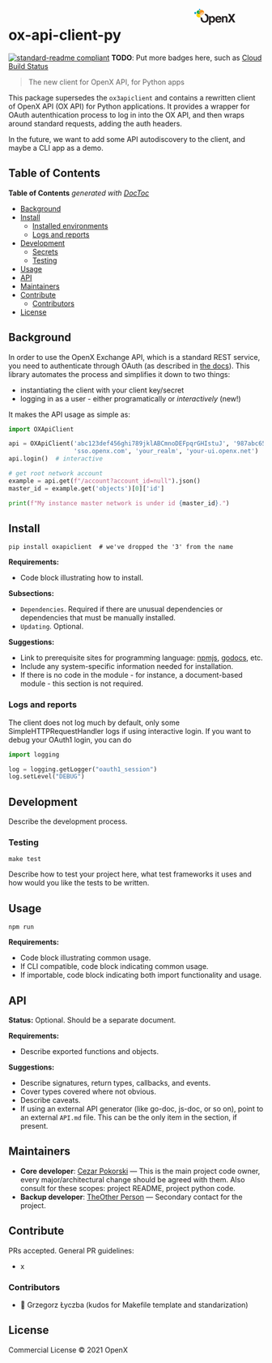 <a href="https://openx.com/">
<svg class="openx-logo" xmlns="http://www.w3.org/2000/svg" version="1.1" id="Layer_1" x="0" y="0" viewBox="300 160 1 180" style="float:right;width:170px;height:40" xml:space="preserve"><defs></defs><style>.st0{fill:#0099ca}.st11{fill:#231f20}</style><g id="XMLID_1_"><path id="XMLID_3_" class="st0" d="M114.5 190.8c3.4 0 6.1-2.7 6.1-6.1 0-3.4-2.7-6.1-6.1-6.1-3.4 0-6.1 2.7-6.1 6.1 0 3.3 2.7 6.1 6.1 6.1z"></path><path id="XMLID_4_" class="st0" d="M73.1 207.7c-4.6 1.9-6.8 7.2-4.9 11.8 1.9 4.6 7.2 6.8 11.8 4.9 4.6-1.9 6.8-7.2 4.9-11.8-1.9-4.6-7.2-6.8-11.8-4.9z"></path><path id="XMLID_5_" d="M111.6 221.7c1.5 2.6 3.5 4.9 5.8 6.7 1.1-4.3 3.4-8.1 6.6-11-1.6-1.4-3.4-2.6-5.3-3.6-1.4 3.3-3.8 6.2-7.1 7.9z" fill="#f15a22"></path><path id="XMLID_6_" d="M131.2 233.3c-5.1 0-10-1.8-13.9-4.9-.6 2.3-.9 4.8-.7 7.3.4 6 3 11.3 7 15.1 5-4.4 7.8-10.9 7.6-17.5z" fill="#ffe894"></path><path id="XMLID_7_" d="M116.6 235.7c-.2-2.5.1-5 .7-7.3-2.3-1.8-4.3-4-5.8-6.7-.5.3-1 .5-1.5.7-6.2 2.6-13.1.8-17.4-3.9-5.9 6.2-8 15.5-4.5 23.9 4.7 11.4 17.8 16.9 29.2 12.2 2.3-1 4.4-2.3 6.2-3.8-3.9-3.9-6.5-9.2-6.9-15.1z" fill="#ffd400"></path><path id="XMLID_8_" d="M110.1 222.4c.5-.2 1-.5 1.5-.7-.5-.8-.9-1.7-1.3-2.6-1-2.5-1.5-5-1.7-7.5-2.7 0-5.5.6-8.2 1.7-3 1.2-5.6 3.1-7.7 5.3 4.3 4.6 11.2 6.4 17.4 3.8z" fill="#00984a"></path><path id="XMLID_9_" d="M113.7 195.9c-4.3-3.3-10.1-4.3-15.5-2.1-7.9 3.3-11.7 12.3-8.4 20.2.7 1.7 1.7 3.2 2.9 4.5 2.1-2.2 4.7-4 7.7-5.3 2.7-1.1 5.5-1.6 8.2-1.7-.3-5.6 1.6-11.2 5.1-15.6z" fill="#0db14b"></path><path id="XMLID_10_" d="M118.6 213.8c-3.1-1.5-6.5-2.3-10-2.2.1 2.5.7 5.1 1.7 7.5.4.9.8 1.8 1.3 2.6 3.3-1.7 5.7-4.6 7-7.9z" fill="#2d7d2f"></path><path id="XMLID_11_" d="M118.5 202.2c-1.1-2.6-2.7-4.7-4.8-6.3-3.6 4.4-5.4 10-5.1 15.7 3.5 0 6.9.7 10 2.2 1.4-3.6 1.5-7.7-.1-11.6z" fill="#938d3c"></path><path id="XMLID_12_" d="M152.5 201.7c-4.8-11.7-18.2-17.2-29.8-12.4-3.6 1.5-6.6 3.8-8.9 6.6 2 1.6 3.7 3.7 4.8 6.3 1.6 3.9 1.5 8 .1 11.6 1.9.9 3.7 2.1 5.3 3.6 3.8-3.5 8.8-5.8 14.3-6.2 5.7-.4 11.1 1.4 15.4 4.6 1-4.6.7-9.5-1.2-14.1z" fill="#f7941e"></path><path id="XMLID_13_" d="M138.2 211.1c-5.6.4-10.6 2.7-14.3 6.2 2.4 2.2 4.4 4.9 5.7 8 1.1 2.6 1.6 5.2 1.7 7.9 3 0 6-.5 8.9-1.7 7-2.9 11.8-8.9 13.5-15.8-4.4-3.2-9.7-4.9-15.5-4.6z" fill="#fdc689"></path><path id="XMLID_14_" d="M123.9 217.4c-3.1 3-5.4 6.8-6.6 11 4 3.1 8.8 4.8 13.9 4.9-.1-2.6-.6-5.3-1.7-7.9-1.2-3.2-3.2-5.9-5.6-8z" fill="#fab383"></path><path id="XMLID_15_" class="st11" d="M184 231.2c-5.6-5.8-13.8-8.7-24.4-8.7h-.4c2 3.2 3.3 6.9 3.5 10.9.1.9.1 1.7 0 2.5 4.7.7 8.5 2.9 11.5 6.6 3.6 4.6 5.4 11 5.4 19.4 0 8.4-1.8 14.9-5.4 19.4-3.6 4.5-8.5 6.8-14.7 6.8-6.2 0-11.1-2.3-14.8-6.8-3.7-4.5-5.5-11-5.5-19.4 0-1.4.1-2.7.2-3.9-5.7 0-10.9-2.1-14.9-5.6-.5 3-.7 6.2-.7 9.6 0 13.4 3.8 23.6 11.3 30.7 5.6 5.8 13.8 8.7 24.4 8.7 10.6 0 18.8-2.9 24.4-8.7 7.5-7.1 11.3-17.3 11.3-30.7.1-13.7-3.7-24-11.2-30.8z"></path><path id="XMLID_18_" class="st11" d="M245.4 250.7c4.5 4.7 6.7 11.7 6.7 20.9 0 9.7-2.2 17.1-6.6 22.2-4.4 5.1-10 7.6-16.9 7.6-4.4 0-8.1-1.1-11-3.3-1.6-1.2-3.1-3-4.7-5.3v28.7h-14.2v-76.7h13.8v8.1c1.6-2.4 3.2-4.3 5-5.7 3.2-2.4 7-3.7 11.5-3.7 6.5.1 11.9 2.4 16.4 7.2zm-11 10.3c-2-3.3-5.1-4.9-9.5-4.9-5.3 0-8.9 2.5-10.9 7.4-1 2.6-1.5 6-1.5 10 0 6.4 1.7 10.9 5.1 13.5 2 1.5 4.5 2.3 7.2 2.3 4 0 7.1-1.5 9.3-4.6 2.1-3.1 3.2-7.2 3.2-12.4 0-4.3-1-8-2.9-11.3z"></path><path id="XMLID_21_" class="st11" d="M295 245.9c3.8 1.7 7 4.4 9.5 8.1 2.3 3.3 3.7 7.1 4.4 11.4.4 2.5.6 6.2.5 10.9h-40.1c.2 5.5 2.1 9.4 5.8 11.6 2.2 1.4 4.8 2.1 7.9 2.1 3.3 0 5.9-.8 8-2.5 1.1-.9 2.1-2.2 3-3.8h14.7c-.4 3.3-2.2 6.6-5.3 9.9-4.9 5.4-11.8 8-20.7 8-7.3 0-13.8-2.3-19.4-6.8-5.6-4.5-8.4-11.9-8.4-22 0-9.5 2.5-16.8 7.6-21.9 5-5.1 11.6-7.6 19.7-7.6 4.6 0 8.9.9 12.8 2.6zm-21.5 12.4c-2 2.1-3.3 4.9-3.8 8.5h24.8c-.3-3.8-1.5-6.7-3.8-8.7-2.3-2-5.1-3-8.5-3-3.8.1-6.7 1.1-8.7 3.2z"></path><path id="XMLID_22_" class="st11" d="M357.3 247.9c3.6 3 5.4 7.9 5.4 14.8v37H348v-33.5c0-2.9-.4-5.1-1.1-6.7-1.4-2.8-4.1-4.2-8-4.2-4.8 0-8.2 2.1-10 6.2-.9 2.2-1.4 5-1.4 8.4v29.8H313v-54.9h14v8c1.8-2.8 3.6-4.9 5.2-6.1 3-2.2 6.7-3.3 11.2-3.3 5.7.1 10.3 1.6 13.9 4.5z"></path><path id="XMLID_23_" class="st11" d="M384.1 299.8h-18.3l24.2-38.3-23-36.9h18.7l13.4 24.5 13.8-24.5h18.2l-23 36.3 24.4 38.9h-19.1l-14.3-25.6z"></path></g>
  <image src="https://openx-prod.s3.amazonaws.com/uploads/2016/09/OX_Logo_1024x512.png" alt="OpenX" xlink:href=""></image>
</svg>
</a>



# ox-api-client-py

[![standard-readme compliant](https://img.shields.io/badge/standard--readme-OK-green.svg?style=flat-square)](https://github.com/RichardLitt/standard-readme)
**TODO**: Put more badges here, such as [Cloud Build Status](https://github.com/leg100/cloud-build-badge)

> The new client for OpenX API, for Python apps

This package supersedes the `ox3apiclient` and contains a rewritten client 
of OpenX API (OX API) for Python applications. It provides a wrapper for OAuth autenthication process
to log in into the OX API, and then wraps around standard requests, adding the auth headers.

In the future, we want to add some API autodiscovery to the client, and maybe a CLI app as a demo.

## Table of Contents
<!-- START doctoc generated TOC please keep comment here to allow auto update -->
<!-- DON'T EDIT THIS SECTION, INSTEAD RE-RUN doctoc TO UPDATE -->
**Table of Contents**  *generated with [DocToc](https://github.com/thlorenz/doctoc)*

- [Background](#background)
- [Install](#install)
    - [Installed environments](#installed-environments)
    - [Logs and reports](#logs-and-reports)
- [Development](#development)
    - [Secrets](#secrets)
    - [Testing](#testing)
- [Usage](#usage)
- [API](#api)
- [Maintainers](#maintainers)
- [Contribute](#contribute)
    - [Contributors](#contributors)
- [License](#license)

<!-- END doctoc generated TOC please keep comment here to allow auto update -->


## Background

In order to use the OpenX Exchange API, which is a standard REST service,
you need to authenticate through OAuth 
(as described in [the docs](https://docs.openx.com/developers/about-topics-api/index.html)).
This library automates the process and simplifies it down to two things:

* instantiating the client with your client key/secret
* logging in as a user - either programatically or *interactively* (new!)


It makes the API usage as simple as:

```py
import OXApiClient

api = OXApiClient('abc123def456ghi789jklABCmnoDEFpqrGHIstuJ', '987abc654def321ghi123abc234def567ghi890a',
                  'sso.openx.com', 'your_realm', 'your-ui.openx.net')
api.login()  # interactive

# get root network account
example = api.get(f"/account?account_id=null").json()
master_id = example.get('objects')[0]['id']

print(f"My instance master network is under id {master_id}.")
```


## Install

```
pip install oxapiclient  # we've dropped the '3' from the name
```

**Requirements:**
- Code block illustrating how to install.

**Subsections:**
- `Dependencies`. Required if there are unusual dependencies or dependencies that must be manually installed.
- `Updating`. Optional.

**Suggestions:**
- Link to prerequisite sites for programming language: [npmjs](https://npmjs.com), [godocs](https://godoc.org), etc.
- Include any system-specific information needed for installation.
- If there is no code in the module - for instance, a document-based module - this section is not required.


### Logs and reports

The client does not log much by default, only some SimpleHTTPRequestHandler logs if using interactive login.
If you want to debug your OAuth1 login, you can do

```py
import logging

log = logging.getLogger("oauth1_session")
log.setLevel("DEBUG")
```


## Development

Describe the development process.


### Testing

`make test`

Describe how to test your project here, what test frameworks it uses and how would you like the tests to be written.


## Usage

```
npm run
```

**Requirements:**
- Code block illustrating common usage.
- If CLI compatible, code block indicating common usage.
- If importable, code block indicating both import functionality and usage.


## API

**Status:** Optional. Should be a separate document.

**Requirements:**
- Describe exported functions and objects.

**Suggestions:**
- Describe signatures, return types, callbacks, and events.
- Cover types covered where not obvious.
- Describe caveats.
- If using an external API generator (like go-doc, js-doc, or so on), point to an external `API.md` file. This can be the only item in the section, if present.


## Maintainers

* **Core developer**: [Cezar Pokorski](https://github.com/ikari-pl/) — This is the main project code owner, every major/architectural change should be agreed with them. Also consult for these scopes: project README, project python code.
* **Backup developer**: [TheOther Person](https://openx.com/people/theother.person/) — Secondary contact for the project.


## Contribute

PRs accepted. General PR guidelines:
 * x


### Contributors

* 🍻 Grzegorz Łyczba (kudos for Makefile template and standarization)


## License

Commercial License © 2021 OpenX
